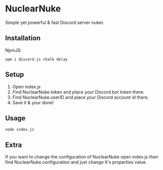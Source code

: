 # NuclearNuke
Simple yet powerful & fast Discord server nuker.

## Installation
NpmJS:
```
npm i discord.js chalk delay
```

## Setup
1. Open index.js
2. Find NuclearNuke.token and place your Discord bot token there.
3. Find NuclearNuke.userID and place your Discord account id there.
4. Save it & your done!

## Usage
```
node index.js
```

## Extra
If you want to change the configuration of NuclearNuke open index.js then find NuclearNuke.configuration and just change It's properties value.